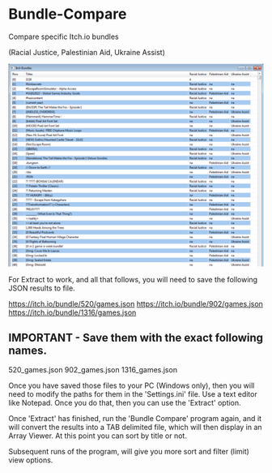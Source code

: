 # Bundle-Compare
Compare specific Itch.io bundles

(Racial Justice, Palestinian Aid, Ukraine Assist)

![](https://github.com/Twombs/Bundle-Compare/blob/main/Bundles_1-1.png?raw=true)

For Extract to work, and all that follows, you will need to save the following JSON results to file.

https://itch.io/bundle/520/games.json
https://itch.io/bundle/902/games.json
https://itch.io/bundle/1316/games.json

IMPORTANT - Save them with the exact following names.
---------
520_games.json
902_games.json
1316_games.json

Once you have saved those files to your PC (Windows only), then you will need to modify the paths for them in the 'Settings.ini' file. Use a text editor like Notepad. Once you do that, then you can use the 'Extract' option.

Once 'Extract' has finished, run the 'Bundle Compare' program again, and it will convert the results into a TAB delimited file, which will then display in an Array Viewer. At this point you can sort by title or not.

Subsequent runs of the program, will give you more sort and filter (limit) view options.
